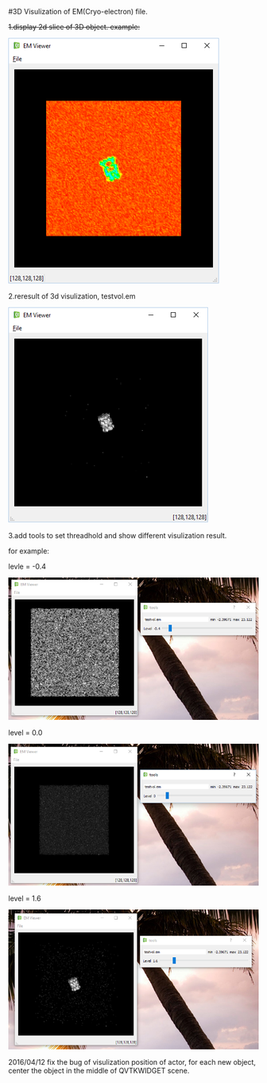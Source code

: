 #3D Visulization of EM(Cryo-electron) file.

~~1.display 2d slice of 3D object. example:~~  

~~![Alt Text](images/layout.png)~~

2.reresult of 3d visulization, testvol.em  

![Alt Text](images/result.png)

3.add tools to set threadhold and show different visulization result.

for example:

levle = -0.4

![Alt Text](images/result_1.png)

level = 0.0

![Alt Text](images/result_2.png)

level = 1.6

![Alt Text](images/result_3.png)


2016/04/12
fix the bug of visulization position of actor, for each new object, 
center the object in the middle of QVTKWIDGET scene.

